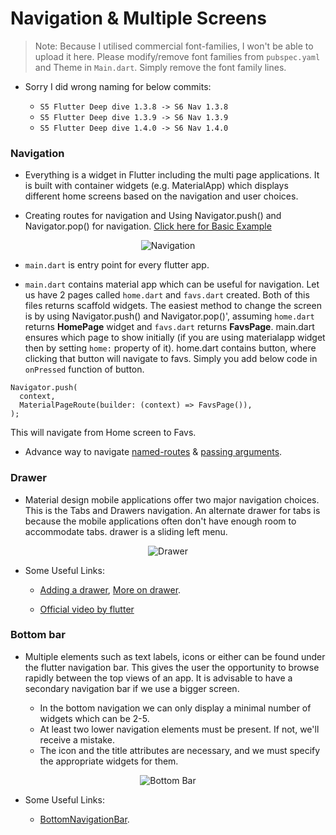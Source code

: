 # Navigation & Multiple Screens

> Note: Because I utilised commercial font-families, I won't be able to upload it here. Please modify/remove font families from `pubspec.yaml` and Theme in `Main.dart`. Simply remove the font family lines.

- Sorry I did wrong naming for below commits:

  - `S5 Flutter Deep dive 1.3.8 -> S6 Nav 1.3.8`
  - `S5 Flutter Deep dive 1.3.9 -> S6 Nav 1.3.9`
  - `S5 Flutter Deep dive 1.4.0 -> S6 Nav 1.4.0`

### Navigation

- Everything is a widget in Flutter including the multi page applications. It is built with container widgets (e.g. MaterialApp) which displays different home screens based on the navigation and user choices.

- Creating routes for navigation and Using Navigator.push() and Navigator.pop() for navigation. [Click here for Basic Example](https://flutter.dev/docs/cookbook/navigation/)

<p align="center">
  <img src="https://user-images.githubusercontent.com/47301282/122517411-9bbea380-d02d-11eb-922f-ea2b94f240b7.gif" alt="Navigation"/>
</p>

- `main.dart` is entry point for every flutter app.

- `main.dart` contains material app which can be useful for navigation. Let us have 2 pages called `home.dart` and `favs.dart` created. Both of this files returns scaffold widgets. The easiest method to change the screen is by using Navigator.push() and Navigator.pop()', assuming `home.dart` returns **HomePage** widget and `favs.dart` returns **FavsPage**. main.dart ensures which page to show initially (if you are using materialapp widget then by setting `home:` property of it). home.dart contains button, where clicking that button will navigate to favs. Simply you add below code in `onPressed` function of button.

```
Navigator.push(
  context,
  MaterialPageRoute(builder: (context) => FavsPage()),
);
```

This will navigate from Home screen to Favs.

- Advance way to navigate [named-routes](https://flutter.dev/docs/cookbook/navigation/named-routes) & [passing arguments](https://flutter.dev/docs/cookbook/navigation/navigate-with-arguments).

### Drawer

- Material design mobile applications offer two major navigation choices. This is the Tabs and Drawers navigation. An alternate drawer for tabs is because the mobile applications often don't have enough room to accommodate tabs. drawer is a sliding left menu.

<p align="center">
  <img src="https://user-images.githubusercontent.com/47301282/122517393-96f9ef80-d02d-11eb-8702-fe90b7c0c435.gif" alt="Drawer"/>
</p>

- Some Useful Links:

  - [Adding a drawer](https://flutter.dev/docs/cookbook/design/drawer), [More on drawer](https://api.flutter.dev/flutter/material/Drawer-class.html).

  - [Official video by flutter](https://www.youtube.com/watch?v=WRj86iHihgY)

### Bottom bar

- Multiple elements such as text labels, icons or either can be found under the flutter navigation bar. This gives the user the opportunity to browse rapidly between the top views of an app. It is advisable to have a secondary navigation bar if we use a bigger screen.

  - In the bottom navigation we can only display a minimal number of widgets which can be 2-5.
  - At least two lower navigation elements must be present. If not, we'll receive a mistake.
  - The icon and the title attributes are necessary, and we must specify the appropriate widgets for them.

<p align="center">
  <img src="https://user-images.githubusercontent.com/47301282/122517387-95302c00-d02d-11eb-99ac-1301036da626.gif" alt="Bottom Bar"/>
</p>

- Some Useful Links:

  - [BottomNavigationBar](https://api.flutter.dev/flutter/material/BottomNavigationBar-class.html).

